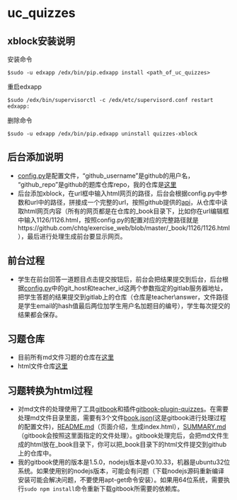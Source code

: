 # uc_quizzes

## xblock安装说明
安装命令
```
$sudo -u edxapp /edx/bin/pip.edxapp install <path_of_uc_quizzes>
```
 重启edxapp
 ```
 $sudo /edx/bin/supervisorctl -c /edx/etc/supervisord.conf restart edxapp:
 ```
 删除命令
 ```
 $sudo -u edxapp /edx/bin/pip.edxapp uninstall quizzes-xblock
 ```
## 后台添加说明
* [config.py](https://github.com/chtq/uc_quizzes/tree/master/quizzes/config.py)是配置文件，“github_username”是github的用户名，
   “github_repo”是github的题库仓库repo，我的仓库是[这里](https://github.com/chtq/exercise_web)
* 后台添加xblock，在url框中输入html网页的路径，后台会根据config.py中参数和url中的路径，拼接成一个完整的url，按照github提供的[api](https://developer.github.com/v3/)，从仓库中读取html网页内容（所有的网页都是在仓库的_book目录下，比如你在url编辑框中输入1126/1126.html，按照config.py的配置对应的完整路径就是https://github.com/chtq/exercise_web/blob/master/_book/1126/1126.html），最后进行处理生成前台要显示网页。

## 前台过程
* 学生在前台回答一道题目点击提交按钮后，前台会把结果提交到后台，后台根据[config.py]((https://github.com/chtq/uc_quizzes/tree/master/quizzes/config.py))中的git_host和teacher_id这两个参数指定的gitlab服务器地址，把学生答题的结果提交到gitlab上的仓库（仓库是teacher\answer，文件路径是学生email的hash值最后两位加学生用户名加题目的编号），学生每次提交的结果都会保存。

## 习题仓库
* 目前所有md文件习题的仓库在[这里](https://github.com/chyyuu/os_course_exercise_library)
* html文件仓库[这里](https://github.com/chtq/exercise_web/_book)

## 习题转换为html过程
 * 对md文件的处理使用了工具[gitbook](https://github.com/chtq/gitbook-1.5.0)和插件[gitbook-plugin-quizzes](https://github.com/chtq/gitbook-plugin-quizzes)。在需要处理md文件目录里面，需要有3个文件[book.json](https://github.com/chtq/exercise_web/blob/master/book.json)(这是gitbook进行处理过程的配置文件)，[README.md](https://github.com/chtq/exercise_web/blob/master/README.md)（页面介绍，生成index.html），[SUMMARY.md](https://github.com/chtq/exercise_web/blob/master/SUMMARY.md)（gitbook会按照这里面指定的文件处理）。gitbook处理完后，会把md文件生成的html放在_book目录下，你可以把_book目录下的html文件提交到github上的仓库中。
 * 我的gitbook使用的版本是1.5.0，nodejs版本是v0.10.33，机器是ubuntu32位系统。如果使用别的nodejs版本，可能会有问题（下载nodejs源码重新编译安装可能会解决问题，不要使用apt-get命令安装）。如果用64位系统，需要执行`sudo npm install`命令重新下载gitbook所需要的依赖库。
 
 
 
 

